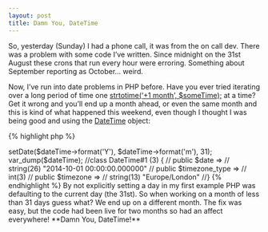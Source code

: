 ```yaml
---
layout: post
title: Damn You, DateTime
---
```


So, yesterday (Sunday) I had a phone call, it was from the on call dev. There was a problem with some code I’ve written. Since midnight on the 31st August these crons that run every hour were erroring. Something about September reporting as October… weird.

Now, I’ve run into date problems in PHP before. Have you ever tried iterating over a long period of time one [strtotime(‘+1 month’, $someTime);](http://php.net/manual/en/function.strtotime.php) at a time? Get it wrong and you’ll end up a month ahead, or even the same month and this is kind of what happened this weekend, even though I thought I was being good and using the [DateTime](http://php.net/manual/en/class.datetime.php) object:

{% highlight php %}
<?php
$dateTime = DateTime::createFromFormat('Ym', '201409');
{% endhighlight %}

Harmless right? Unfortunately not, on the 31st August running the above code is equivalent to doing the following:

{% highlight php %}
<?php
$dateTime = new DateTime('2014-09-01 00:00:00');
$dateTime->setDate($dateTime->format('Y'), $dateTime->format('m'), 31);
var_dump($dateTime);
//class DateTime#1 (3) {
//  public $date =>
//  string(26) "2014-10-01 00:00:00.000000"
//  public $timezone_type =>
//  int(3)
//  public $timezone =>
//  string(13) "Europe/London"
//}
{% endhighlight %}

By not explicitly setting a day in my first example PHP was defaulting to the current day (the 31st). So when working on a month of less than 31 days guess what? We end up on a different month. The fix was easy, but the code had been live for two months so had an affect everywhere!

**Damn You, DateTime!**
